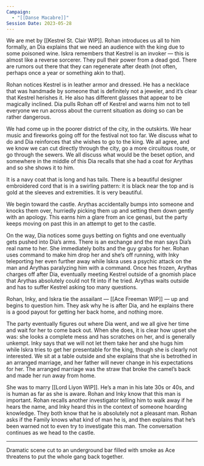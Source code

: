 ```yaml
---
Campaign:
  - "[[Danse Macabre]]"
Session Date: 2023-05-28
---
```

We are met by [[Kestrel St. Clair WIP]]. Rohan introduces us all to him formally, an Dia explains that we need an audience with the king due to some poisoned wine. Iskra remembers that Kestrel is an invoker — this is almost like a reverse sorcerer. They pull their power from a dead god. There are rumors out there that they can regenerate after death (not often, perhaps once a year or something akin to that).

Rohan notices Kestrel is in leather armor and dressed. He has a necklace that was handmade by someone that is definitely not a jeweler, and it’s clear that Kestrel herishes it. He also has different glasses that appear to be magically inclined. Dia pulls Rohan off of Kestrel and warns him not to tell everyone we run across about the current situation as doing so can be rather dangerous.

We had come up in the poorer district of the city, in the outskirts. We hear music and fireworks going off for the festival not too far. We discuss what to do and Dia reinforces that she wishes to go to the king. We all agree, and we know we can cut directly through the city, go a more circuitous route, or go through the sewers. We all discuss what would be the beset option, and somewhere in the middle of this Dia recalls that she had a coat for Arythas and so she shows it to him.

It is a navy coat that is long and has tails. There is a beautiful designer embroidered cord that is in a swirling pattern: it is black near the top and is gold at the sleeves and extremities. It is very beautiful.

We begin toward the castle. Arythas accidentally bumps into someone and knocks them over, hurriedly picking them up and setting them down gently with an apology. This earns him a glare from an ice genasi, but the party keeps moving on past this in an attempt to get to the castle.

On the way, Dia notices some guys betting on fights and one eventually gets pushed into Dia’s arms. There is an exchange and the man says Dia’s real name to her. She immediately bolts and the guy grabs for her. Rohan uses command to make him drop her and she’s off running, with Inky teleporting her even further away while Iskra uses a psychic attack on the man and Arythas paralyzing him with a command. Once hes frozen, Arythas charges off after Dia, eventually meeting Kestrel outside of a gnomish place that Arythas absolutely could not fit into if he tried. Arythas waits outside and has to suffer Kestrel asking too many questions.

Rohan, Inky, and Iskra tie the assailant — [[Ace Freeman WIP]] — up and begins to question him. They ask why he is after Dia, and he explains there is a good payout for getting her back home, and nothing more.

The party eventually figures out where Dia went, and we all give her time and wait for her to come back out. When she does, it is clear how upset she was: she looks a complete mess and has scratches on her, and is generally unkempt. Inky says that we will not let them take her and she hugs him while Iskra tries to get her presentable for the king, though she is clearly not interested. We sit at a table outside and she explains that she is betrothed in an arranged marriage, and her father will never change in his expectations for her. The arranged marriage was the straw that broke the camel’s back and made her run away from home.

She was to marry [[Lord Liyon WIP]]. He’s a man in his late 30s or 40s, and is human as far as she is aware. Rohan and Inky know that this man is important. Rohan recalls another investigator telling him to walk away if he hears the name, and Inky heard this in the context of someone hoarding knowledge. They both know that he is absolutely not a pleasant man. Rohan asks if the Family knows what kind of man he is, and then explains that he’s been warned not to even try to investigate this man. The conversation continues as we head to the castle.

---

Dramatic scene cut to an underground bar filled with smoke as Ace threatens to put the whole gang back together.